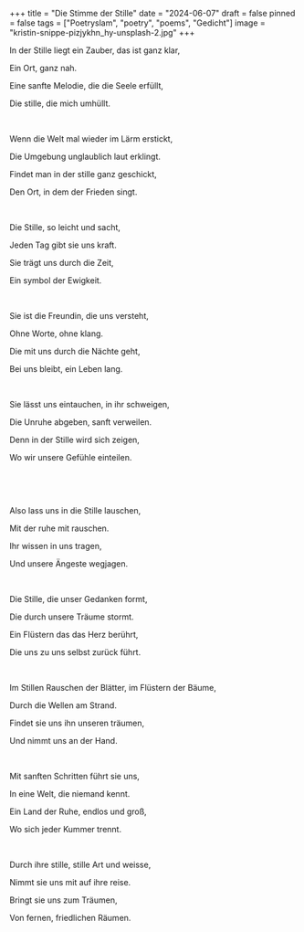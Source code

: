 +++
title = "Die Stimme der Stille"
date = "2024-06-07"
draft = false
pinned = false
tags = ["Poetryslam", "poetry", "poems", "Gedicht"]
image = "kristin-snippe-pizjykhn_hy-unsplash-2.jpg"
+++


In der Stille liegt ein Zauber, das ist ganz klar,

Ein Ort, ganz nah.

Eine sanfte Melodie, die die Seele erfüllt,

Die stille, die mich umhüllt.

 

Wenn die Welt mal wieder im Lärm erstickt,

Die Umgebung unglaublich laut erklingt.

Findet man in der stille ganz geschickt,

Den Ort, in dem der Frieden singt.

 

Die Stille, so leicht und sacht,

Jeden Tag gibt sie uns kraft.

Sie trägt uns durch die Zeit,

Ein symbol der Ewigkeit.

 

Sie ist die Freundin, die uns versteht,

Ohne Worte, ohne klang.

Die mit uns durch die Nächte geht,

Bei uns bleibt, ein Leben lang.

 

Sie lässt uns eintauchen, in ihr schweigen,

Die Unruhe abgeben, sanft verweilen.

Denn in der Stille wird sich zeigen,

Wo wir unsere Gefühle einteilen.

 

 

Also lass uns in die Stille lauschen,

Mit der ruhe mit rauschen.

Ihr wissen in uns tragen,

Und unsere Ängeste wegjagen.

 

Die Stille, die unser Gedanken formt,

Die durch unsere Träume stormt.

Ein Flüstern das das Herz berührt,

Die uns zu uns selbst zurück führt.

 

Im Stillen Rauschen der Blätter, im Flüstern der Bäume,

Durch die Wellen am Strand.

Findet sie uns ihn unseren träumen,

Und nimmt uns an der Hand.

 

Mit sanften Schritten führt sie uns, 

In eine Welt, die niemand kennt.

Ein Land der Ruhe, endlos und groß, 

Wo sich jeder Kummer trennt.

 

Durch ihre stille, stille Art und weisse, 

Nimmt sie uns mit auf ihre reise.

Bringt sie uns zum Träumen,

Von fernen, friedlichen Räumen.